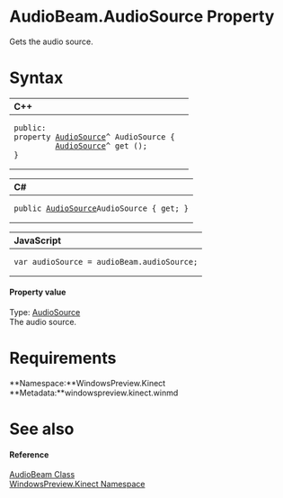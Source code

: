 AudioBeam.AudioSource Property  
==============================  

Gets the audio source. <span id="syntaxSection"></span>

Syntax  
======  

<table>
<colgroup>
<col width="100%" />
</colgroup>
<thead>
<tr class="header">
<th align="left">C++</th>
</tr>
</thead>
<tbody>
<tr class="odd">
<td align="left"><pre><code>public:  
property <a href="../../AudioSource_Class.md">AudioSource</a>^ AudioSource {  
         <a href="../../AudioSource_Class.md">AudioSource</a>^ get ();  
}</code></pre></td>
</tr>
</tbody>
</table>

<table>
<colgroup>
<col width="100%" />
</colgroup>
<thead>
<tr class="header">
<th align="left">C#</th>
</tr>
</thead>
<tbody>
<tr class="odd">
<td align="left"><pre><code>public <a href="../../AudioSource_Class.md">AudioSource</a>AudioSource { get; }</code></pre></td>
</tr>
</tbody>
</table>

<table>
<colgroup>
<col width="100%" />
</colgroup>
<thead>
<tr class="header">
<th align="left">JavaScript</th>
</tr>
</thead>
<tbody>
<tr class="odd">
<td align="left"><pre><code>var audioSource = audioBeam.audioSource;</code></pre></td>
</tr>
</tbody>
</table>

<span id="ID4ER"></span>
#### Property value  

Type: [AudioSource](../../AudioSource_Class.md)  
The audio source.  

<span id="requirements"></span>

Requirements  
============  

**Namespace:**WindowsPreview.Kinect  
**Metadata:**windowspreview.kinect.winmd  

<span id="ID4E3"></span>

See also  
========  

<span id="ID4E5"></span>
#### Reference  

[AudioBeam Class](../../AudioBeam_Class.md)  
 [WindowsPreview.Kinect Namespace](../../../Kinect.md)  



<!--Please do not edit the data in the comment block below.-->
<!--
TOCTitle : AudioSource Property
RLTitle : AudioBeam.AudioSource Property
KeywordK : AudioSource property
KeywordK : AudioBeam.AudioSource property
KeywordF : WindowsPreview.Kinect.AudioBeam.AudioSource
KeywordF : AudioBeam.AudioSource
KeywordF : AudioSource
KeywordF : WindowsPreview.Kinect.AudioBeam.AudioSource
KeywordA : P:WindowsPreview.Kinect.AudioBeam.AudioSource
AssetID : P:WindowsPreview.Kinect.AudioBeam.AudioSource
Locale : en-us
CommunityContent : 1
APIType : Managed
APILocation : windowspreview.kinect.winmd
APIName : WindowsPreview.Kinect.AudioBeam.AudioSource
TargetOS : Windows
TopicType : kbSyntax
DevLang : VB
DevLang : CSharp
DevLang : JavaScript
DevLang : C++
DocSet : K4Wv2
ProjType : K4Wv2Proj
Technology : Kinect for Windows
Product : Kinect for Windows SDK v2
productversion : 20
-->
